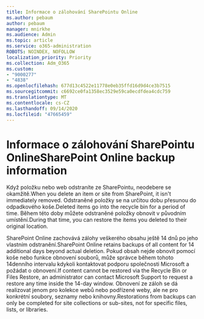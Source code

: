 ```yaml
---
title: Informace o zálohování SharePointu Online
ms.author: pebaum
author: pebaum
manager: mnirkhe
ms.audience: Admin
ms.topic: article
ms.service: o365-administration
ROBOTS: NOINDEX, NOFOLLOW
localization_priority: Priority
ms.collection: Adm_O365
ms.custom:
- "9000277"
- "4838"
ms.openlocfilehash: 677d13c4522e11778e0eb35ffd16d9d4ce3b7515
ms.sourcegitcommit: c6692ce0fa1358ec3529e59ca0ecdfdea4cdc759
ms.translationtype: MT
ms.contentlocale: cs-CZ
ms.lasthandoff: 09/14/2020
ms.locfileid: "47665459"
---
```

# <a name="sharepoint-online-backup-information"></a><span data-ttu-id="dae12-102">Informace o zálohování SharePointu Online</span><span class="sxs-lookup"><span data-stu-id="dae12-102">SharePoint Online backup information</span></span>

<span data-ttu-id="dae12-103">Když položku nebo web odstraníte ze SharePointu, neodebere se okamžitě.</span><span class="sxs-lookup"><span data-stu-id="dae12-103">When you delete an item or site from SharePoint, it isn't immediately removed.</span></span> <span data-ttu-id="dae12-104">Odstraněné položky se na určitou dobu přesunou do odpadkového koše.</span><span class="sxs-lookup"><span data-stu-id="dae12-104">Deleted items go into the recycle bin for a period of time.</span></span> <span data-ttu-id="dae12-105">Během této doby můžete odstraněné položky obnovit v původním umístění.</span><span class="sxs-lookup"><span data-stu-id="dae12-105">During that time, you can restore the items you deleted to their original location.</span></span>

<span data-ttu-id="dae12-106">SharePoint Online zachovává zálohy veškerého obsahu ještě 14 dnů po jeho vlastním odstranění.</span><span class="sxs-lookup"><span data-stu-id="dae12-106">SharePoint Online retains backups of all content for 14 additional days beyond actual deletion.</span></span> <span data-ttu-id="dae12-107">Pokud obsah nejde obnovit pomocí koše nebo funkce obnovení souborů, může správce během tohoto 14denního intervalu kdykoli kontaktovat podporu společnosti Microsoft a požádat o obnovení.</span><span class="sxs-lookup"><span data-stu-id="dae12-107">If content cannot be restored via the Recycle Bin or Files Restore, an administrator can contact Microsoft Support to request a restore any time inside the 14-day window.</span></span> <span data-ttu-id="dae12-108">Obnovení ze záloh se dá realizovat jenom pro kolekce webů nebo podřízené weby, ale ne pro konkrétní soubory, seznamy nebo knihovny.</span><span class="sxs-lookup"><span data-stu-id="dae12-108">Restorations from backups can only be completed for site collections or sub-sites, not for specific files, lists, or libraries.</span></span>
